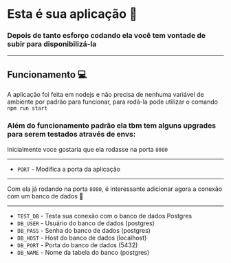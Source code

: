 # **Esta é sua aplicação 🦆**

### Depois de tanto esforço codando ela você tem vontade de subir para disponibilizá-la

---

## **Funcionamento** 💻

A aplicação foi feita em nodejs e não precisa de nenhuma variável de ambiente por padrão para funcionar, para rodá-la pode utilizar o comando `npm run start`

### Além do funcionamento padrão ela tbm tem alguns upgrades para serem testados através de envs:

Inicialmente voce gostaria que ela rodasse na porta `8080`

---

- `PORT` - Modifica a porta da aplicação

---

Com ela já rodando na porta `8080`, é interessante adicionar agora a conexão com um banco de dados 📅

---

- `TEST_DB` - Testa sua conexão com o banco de dados Postgres
- `DB_USER` - Usuário do banco de dados (postgres)
- `DB_PASS` - Senha do banco de dados (postgres)
- `DB_HOST` - Host do banco de dados (localhost)
- `DB_PORT` - Porta do banco de dados (5432)
- `DB_NAME` - Nome da tabela do banco (postgres)